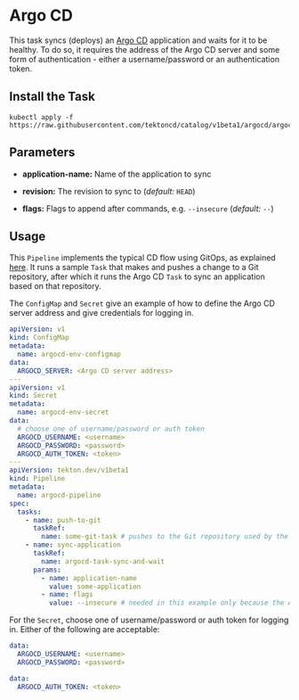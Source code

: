 # Argo CD

This task syncs (deploys) an [Argo CD](https://argoproj.github.io/argo-cd/) application and waits for it to be healthy. To do so, it requires the address of the Argo CD server and some form of authentication - either a username/password or an authentication token.

## Install the Task

```
kubectl apply -f https://raw.githubusercontent.com/tektoncd/catalog/v1beta1/argocd/argocd.yaml
```

## Parameters

* **application-name:** Name of the application to sync

* **revision:** The revision to sync to (_default:_ `HEAD`)

* **flags:** Flags to append after commands, e.g. `--insecure` (_default:_ `--`)

## Usage

This `Pipeline` implements the typical CD flow using GitOps, as explained [here](https://argoproj.github.io/argo-cd/user-guide/ci_automation/). It runs a sample `Task` that makes and pushes a change to a Git repository, after which it runs the Argo CD `Task` to sync an application based on that repository.

The `ConfigMap` and `Secret` give an example of how to define the Argo CD server address and give credentials for logging in.

```YAML
apiVersion: v1
kind: ConfigMap
metadata:
  name: argocd-env-configmap
data:
  ARGOCD_SERVER: <Argo CD server address>
---
apiVersion: v1
kind: Secret
metadata:
  name: argocd-env-secret
data:
  # choose one of username/password or auth token
  ARGOCD_USERNAME: <username>
  ARGOCD_PASSWORD: <password>
  ARGOCD_AUTH_TOKEN: <token>
---
apiVersion: tekton.dev/v1beta1
kind: Pipeline
metadata:
  name: argocd-pipeline
spec:
  tasks:
    - name: push-to-git
      taskRef:
        name: some-git-task # pushes to the Git repository used by the application in the next task
    - name: sync-application
      taskRef:
        name: argocd-task-sync-and-wait
      params:
        - name: application-name
          value: some-application
        - name: flags
          value: --insecure # needed in this example only because the Argo CD server is locally hosted
```

For the `Secret`, choose one of username/password or auth token for logging in. Either of the following are acceptable:

```YAML
data:
  ARGOCD_USERNAME: <username>
  ARGOCD_PASSWORD: <password>
```

```YAML
data:
  ARGOCD_AUTH_TOKEN: <token>
```

